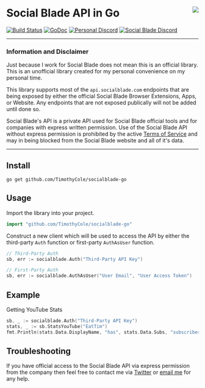 # Social Blade API in Go [<img align="right" src="https://socialblade.com/images/media/red/2.png">](https://github.com/TimothyCole/socialblade-go)

[![Build Status](https://travis-ci.com/TimothyCole/socialblade-go.svg?token=gsYwYFiD8WESrxYpff5q&branch=master)](https://travis-ci.com/TimothyCole/socialblade-go)
[![GoDoc](https://godoc.org/github.com/TimothyCole/socialblade-go?status.svg)](https://godoc.org/github.com/TimothyCole/socialblade-go)
[![Personal Discord](https://img.shields.io/discord/313591755180081153.svg?label=Personal%20Discord&colorB=308bcd&maxAge=3600)](https://discordapp.com/invite/YFtfGwq)
[![Social Blade Discord](https://img.shields.io/discord/125022847562285056.svg?label=Social%20Blade%20Discord%20(Not%20for%20Support)&colorB=c84329&maxAge=3600)](https://socialblade.com/discord)

---

### Information and Disclaimer
Just because I work for Social Blade does not mean this is an official library. This is an unofficial library created for my personal convenience on my personal time.

This library supports most of the `api.socialblade.com` endpoints that are being exposed by either the official Social Blade Browser Extensions, Apps, or Website. Any endpoints that are not exposed publically will not be added until done so.

Social Blade's API is a private API used for Social Blade official tools and for companies with express written permission. Use of the Social Blade API without express permission is prohibited by the active [Terms of Service](https://socialblade.com/info/terms) and may in being blocked from the Social Blade website and all of it's data.

---

## Install
```
go get github.com/TimothyCole/socialblade-go
```

## Usage
Import the library into your project.
```go
import "github.com/TimothyCole/socialblade-go"
```

Construct a new client which will be used to access the API by either the third-party `Auth` function or first-party `AuthAsUser` function.
```go
// Third-Party Auth
sb, err := socialblade.Auth("Third-Party API Key")

// First-Party Auth
sb, err := socialblade.AuthAsUser("User Email", "User Access Token")
```

## Example
Getting YouTube Stats
```go
sb, _ := socialblade.Auth("Third-Party API Key")
stats, _ := sb.StatsYouTube("EatTim")
fmt.Println(stats.Data.DisplayName, "has", stats.Data.Subs, "subscribers")
```

## Troubleshooting
If you have official access to the Social Blade API via express permission from the company then feel free to contact me via [Twitter](https://twitter.com/messages/compose?recipient_id=1690693537) or [email me](mailto:tim@timcole.me?cc=tim@socialblade.com&subject=Social%20Blade%20Golang%20Library%20Inquiry) for any help.